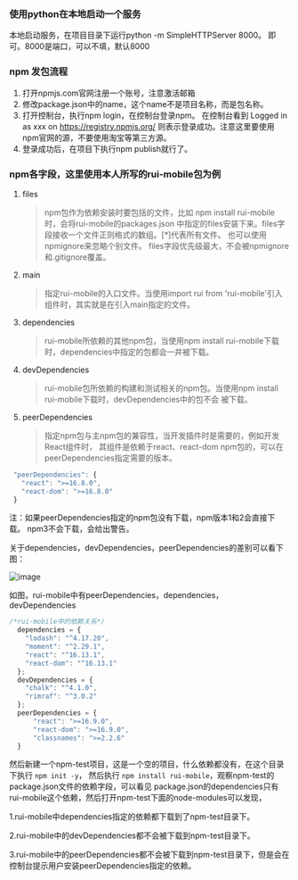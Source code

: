 ### 使用python在本地启动一个服务
本地启动服务，在项目目录下运行python -m SimpleHTTPServer 8000。
即可。8000是端口，可以不填，默认8000

### npm 发包流程
1. 打开npmjs.com官网注册一个账号，注意激活邮箱
2. 修改package.json中的name，这个name不是项目名称，而是包名称。
3. 打开控制台，执行npm login，在控制台登录npm。
   在控制台看到
   Logged in as xxx on https://registry.npmjs.org/
   则表示登录成功。注意这里要使用npm官网的源，不要使用淘宝等第三方源。
4. 登录成功后，在项目下执行npm publish就行了。   

### npm各字段，这里使用本人所写的rui-mobile包为例

1. files
   > npm包作为依赖安装时要包括的文件，比如 npm install rui-mobile 时，会将rui-mobile的packages.json
     中指定的files安装下来。files字段接收一个文件正则格式的数组。[*]代表所有文件。
     也可以使用npmignore来忽略个别文件。
     files字段优先级最大，不会被npmignore和.gitignore覆盖。
2. main
   > 指定rui-mobile的入口文件。当使用import rui from 'rui-mobile'引入组件时，其实就是在引入main指定的文件。

3. dependencies
   > rui-mobile所依赖的其他npm包，当使用npm install rui-mobile下载时，dependencies中指定的包都会一并被下载。
4. devDependencies
   > rui-mobile包所依赖的构建和测试相关的npm包。当使用npm install rui-mobile下载时，devDependencies中的包不会
     被下载。
5. peerDependencies
   > 指定npm包与主npm包的兼容性，当开发插件时是需要的，例如开发React组件时，
     其组件是依赖于react、react-dom npm包的，可以在peerDependencies指定需要的版本。
```jsx
 "peerDependencies": {
   "react": ">=16.8.0",
   "react-dom": ">=16.8.0"
 }
```
注：如果peerDependencies指定的npm包没有下载，npm版本1和2会直接下载。 npm3不会下载，会给出警告。

关于dependencies，devDependencies，peerDependencies的差别可以看下图：

![image](https://github.com/lizuncong/Front-End-Development-Notes/blob/master/resource/npm-01.png)

如图，rui-mobile中有peerDependencies，dependencies，devDependencies
```js
/*rui-mobile中的依赖关系*/
  dependencies = {
    "lodash": "^4.17.20",
    "moment": "^2.29.1",
    "react": "^16.13.1",
    "react-dom": "^16.13.1"
  };
  devDependencies = {
    "chalk": "^4.1.0",
    "rimraf": "^3.0.2"
  };
  peerDependencies = {
      "react": ">=16.9.0",
      "react-dom": ">=16.9.0",
      "classnames": ">=2.2.6"
  }
```

然后新建一个npm-test项目，这是一个空的项目，什么依赖都没有，在这个目录下执行 `npm init -y`，
然后执行 `npm install rui-mobile`，观察npm-test的package.json文件的依赖字段，可以看见
package.json的dependencies只有rui-mobile这个依赖，然后打开npm-test下面的node-modules可以发现，

1.rui-mobile中dependencies指定的依赖都下载到了npm-test目录下。

2.rui-mobile中的devDependencies都不会被下载到npm-test目录下。

3.rui-mobile中的peerDependencies都不会被下载到npm-test目录下，但是会在控制台提示用户安装peerDependencies指定的依赖。
